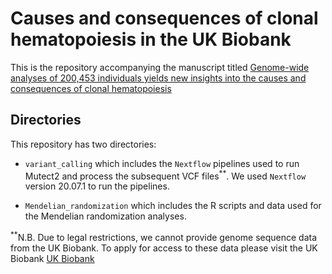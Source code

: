 # Causes and consequences of clonal hematopoiesis in the UK Biobank

This is the repository accompanying the manuscript titled [Genome-wide analyses of 200,453 individuals yields new insights into the causes and consequences of clonal hematopoiesis](https://www.medrxiv.org/content/10.1101/2022.01.06.22268846v1)

## Directories

This repository has two directories:

- `variant_calling` which includes the `Nextflow` pipelines used to run Mutect2 and process the subsequent VCF files<sup>**</sup>. We used `Nextflow` version 20.07.1 to run the pipelines.
  
- `Mendelian_randomization` which includes the R scripts and data used for the Mendelian randomization analyses.

<sup>**</sup>N.B. Due to legal restrictions, we cannot provide genome sequence data from the UK Biobank. To apply for access to these data please visit the UK Biobank [UK Biobank](https://www.ukbiobank.ac.uk/)
